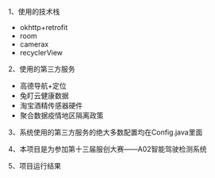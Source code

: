 1、使用的技术栈

- okhttp+retrofit
- room
- camerax
- recyclerView

2、使用的第三方服务

- 高德导航+定位
- 兔盯云健康数据
- 淘宝酒精传感器硬件
- 聚合数据疫情地区隔离政策

3、系统使用的第三方服务的绝大多数配置均在Config.java里面

4、本项目是为参加第十三届服创大赛——A02智能驾驶检测系统

5、项目运行结果